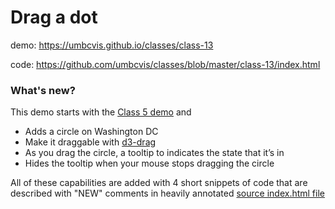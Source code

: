 # Drag a dot

demo: https://umbcvis.github.io/classes/class-13

code: https://github.com/umbcvis/classes/blob/master/class-13/index.html

### What's new?

This demo starts with the [Class 5 demo](https://umbcvis.github.io/classes/class-05/) and

* Adds a circle on Washington DC
* Make it draggable with [d3-drag](https://github.com/d3/d3-drag)
* As you drag the circle, a tooltip to indicates the state that it’s in
* Hides the tooltip when your mouse stops dragging the circle

All of these capabilities are added with 4 short snippets of code that are described with "NEW" comments 
in heavily annotated [source index.html file](https://github.com/umbcvis/classes/blob/master/class-13/index.html)
